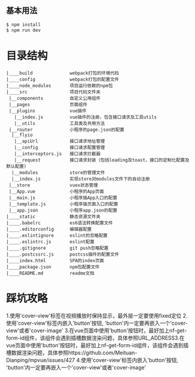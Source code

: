 
## 基本用法
``` bash
$ npm install
$ npm run dev
```

# 目录结构
```
|____build              webpack打包的环境代码
|____config             webpack打包的配置文件
|____node_modules       项目运行依赖的npm包
|____src                项目代码文件夹
 |__components          自定义公用组件
 |__pages               页面组件
 |__plugins             vue插件
   |__index.js          vue插件的注册，包含接口请求及工具utils
   |__utils             工具类及共用方法
 |__router              小程序的page.json的配置
  |__flyio          
   |__apiUrl            接口请求地址管理
   |__config            接口请求配置管理
   |__interceptors.js   接口请求拦截器
   |__request           接口请求封装（包括loading及toast，接口的定制化配置及默认配置)
  |__modules            store的管理文件
  |__index.js           实现store对modules文件下的自动注册
 |__store               vuex状态管理
 |__App.vue             小程序的App页面
 |__main.js             小程序插App入口的配置
 |__template.js         小程序插页面入口的配置
 |__app.json            小程序app.json的配置
|____static             静态资源文件夹
|____.babelrc           es6语法转换配置文件
|____.editorconfig      编辑器配置
|____.eslintignore      eslint的忽略配置
|____.eslintrc.js       eslint配置
|____.gitignore         git push忽略配置
|____.postcssrc.js      postcss插件的配置文件
|____index.html         SPA的index页面
|____package.json       npm包配置文件
|____README.md          readme文档

```

# 踩坑攻略
1.使用'cover-view'标签在视频播放时保持显示，最外层一定要使用fixed定位
2.使用'cover-view'标签内嵌入'button'按钮, 'button'内一定要再嵌入一个'cover-view'或者'cover-image'
3.在vue页面中使用'button'按钮时，最好加上nf-get-form-id组件，该组件会遇到插槽数据渲染问题，具体参照URL_ADDRESS3.在vue页面中使用'button'按钮时，最好加上nf-get-form-id组件，该组件会遇到插槽数据渲染问题，具体参照https://github.com/Meituan-Dianping/mpvue/issues/427
4.使用'cover-view'标签内嵌入'button'按钮, 'button'内一定要再嵌入一个'cover-view'或者'cover-image'
